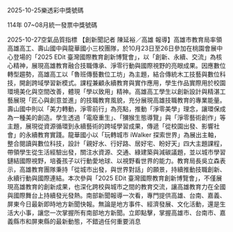 
2025-10-25樂透彩中獎號碼

                                
114年 07~08月統一發票中獎號碼
                             
2025-10-27空氣品質指標
                              【創新聞記者 陳延裕／高雄 報導】高雄市教育局率領高雄高工、壽山國中與龍華國小三校團隊，於10月23日至26日參加在桃園會展中心登場的「2025 EDit 臺灣國際教育創新博覽會」，以「創新、永續、交流」為核心精神，展現高雄教育融合技職傳承、淨零行動與國際視野的亮眼成果。因應數位轉型趨勢，高雄高工以「魯班傳藝數位工坊」為主題，結合傳統木工技藝與數位科技，開創跨域學習新模式。課程兼顧永續教育與實作應用，學生作品實際用於校園環境美化與空間改善，體現「學以致用」精神。高雄高工學生以創新設計與精湛工藝展現「匠心與創意並進」的技職教育風貌，充分展現高雄技職教育的專業能量。壽山國中則以「美力轉動，淨零前行」為亮點，推動「淨零美學」理念，讓環保成為一種美的創造。學生透過「電廢重生」、「獼猴生態導覽」與「淨零藝術創作」等主題，展現從資源循環到永續藝術的跨域學習成果，傳遞「從校園出發、影響社會」的永續教育實踐。龍華國小以「玩轉城市 iWalker 探索世界」為展出主軸，整合閱讀與數位科技，設計「親好水、行好路、居好宅、盼好天」四大主題課程，帶領學生從生活經驗出發，關注水資源、交通、綠建築與減碳議題，並以城市學習鏈結國際視野，培養孩子以行動愛地球、以視野看世界的能力。教育局長吳立森表示，高雄教育團隊秉持「從城市出發，與世界對話」的願景，持續推動技職創新、永續行動與國際連結。本次參與「2025 EDit 臺灣國際教育創新博覽會」，不僅展現高雄教育的創新成果，也深化跨校與城市之間的教育交流，讓高雄教育力在全國與國際舞台上持續發光發熱。南部新聞報導一次看，專門提供高雄、台南、嘉義、屏東今日最新即時地方新聞快報。無論是地方事件、經濟發展、文化活動，還是生活大小事，讓您一次掌握所有南部地方新聞。立即點擊，掌握高雄市、台南市、嘉義縣市和屏東縣的最新動態，不錯過任何重要消息